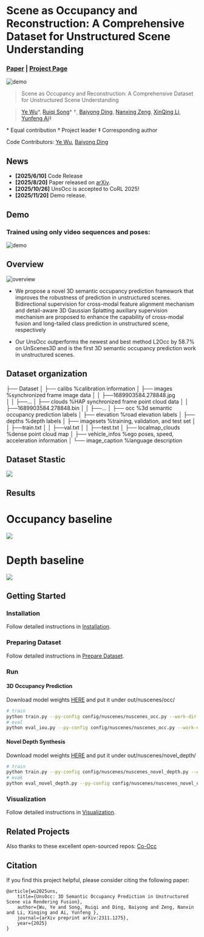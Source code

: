 # Scene as Occupancy and Reconstruction: A Comprehensive Dataset for Unstructured Scene Understanding
### [Paper](https://arxiv.org/pdf/2311.12754)  | [Project Page](https://github.com/ruiqi-song/UnScene-AutoDrive) 

![demo](./assets/overview.png)

> Scene as Occupancy and Reconstruction: A Comprehensive Dataset for Unstructured Scene Understanding

> [Ye Wu](https://github.com/ruiqi-song)*, 
> [Ruiqi Song](https://scholar.google.com/citations?hl=en&user=hMSOTPoAAAAJ&view_op=list_works&sortby=pubdate)\* $\dagger$, 
> [Baiyong Ding](https://github.com/ruiqi-song), 
> [Nanxing Zeng](https://github.com/ruiqi-song), 
> [XinQing Li](https://github.com/ruiqi-song), 
> [Yunfeng Ai](https://scholar.google.com.hk/citations?user=fDZNc60AAAAJ&hl=en)$\ddagger$

\* Equal contribution $\dagger$ Project leader $\ddagger$ Corresponding author

Code Contributors: [Ye Wu](https://github.com/ruiqi-song), 
                   [Baiyong Ding](https://github.com/ruiqi-song)
                 

## News
- **[2025/6/10]** Code Release
- **[2025/8/20]** Paper released on [arXiv](https://arxiv.org/abs/2311.12755).
- **[2025/10/26]** UnsOcc is accepted to CoRL 2025!
- **[2025/11/20]** Demo release.

## Demo

### Trained using only video sequences and poses:

![demo](./assets/demo.gif)

## Overview
![overview](./assets/framework.png)

- We propose a novel 3D semantic occupancy prediction framework that improves the robustness of prediction in unstructured scenes. Bidirectional supervision for cross-modal feature alignment mechanism and detail-aware 3D Gaussian Splatting auxiliary supervision mechanism are proposed to enhance the capability of cross-modal fusion and long-tailed class prediction in unstructured scene, respectively

- Our UnsOcc outperforms the newest and best method L2Occ by 58.7% on UnScenes3D and is the first 3D semantic occupancy prediction work in unstructured scenes.

## Dataset organization
├── Dataset
│   ├── calibs                    %calibration information
│   ├── images                    %synchronized frame image data
│   │   ├──1689903584.278848.jpg  
│   │   ├──...
│   ├── clouds                    %HAP synchronized frame point cloud data
│   │   ├──1689903584.278848.bin
│   │   ├──...
│   ├── occ                       %3d semantic occupancy prediction labels 
│   ├── elevation                 %road elevation labels
│   ├── depths                    %depth labels
│   ├── imagesets                 %training, validation, and test set
│   │   ├──train.txt
│   │   ├──val.txt
│   │   ├──test.txt
│   ├── localmap_clouds           %dense point cloud map 
│   ├── vehicle_infos             %ego poses, speed, acceleration information
│   └── image_caption             %language description

## Dataset Stastic
<img src=./assets/stastic.png>

## Results
# Occupancy baseline
<img src=./assets/occ_uns.png>

# Depth baseline
<img src=./assets/depth_nus.png>

## Getting Started

### Installation

Follow detailed instructions in [Installation](docs/installation.md).

### Preparing Dataset

Follow detailed instructions in [Prepare Dataset](docs/prepare_data.md).


### Run

#### 3D Occupancy Prediction

Download model weights [HERE](https://cloud.tsinghua.edu.cn/f/831c104c82a244e9878a/) and put it under out/nuscenes/occ/
```bash
# train
python train.py --py-config config/nuscenes/nuscenes_occ.py --work-dir out/nuscenes/occ_train --depth-metric
# eval
python eval_iou.py --py-config config/nuscenes/nuscenes_occ.py --work-dir out/nuscenes/occ --resume-from out/nuscenes/occ/model_state_dict.pth --occ3d --resolution 0.4 --sem --use-mask --scene-size 4
```

#### Novel Depth Synthesis


Download model weights [HERE](https://github.com/ruiqi-song) and put it under out/nuscenes/novel_depth/
```bash
# train
python train.py --py-config config/nuscenes/nuscenes_novel_depth.py --work-dir out/nuscenes/novel_depth_train --depth-metric
# evak
python eval_novel_depth.py --py-config config/nuscenes/nuscenes_novel_depth.py --work-dir out/nuscenes/novel_depth --resume-from out/nuscenes/novel_depth/model_state_dict.pth
```

### Visualization

Follow detailed instructions in [Visualization](docs/visualization.md).

## Related Projects


Also thanks to these excellent open-sourced repos:
[Co-Occ](https://github.com/Rorisis/Co-Occ/pulls) 


## Citation

If you find this project helpful, please consider citing the following paper:
```
@article{wu2025uns,
    title={UnsOcc: 3D Semantic Occupancy Prediction in Unstructured Scene via Rendering Fusion},
    author={Wu, Ye and Song, Ruiqi and Ding, Baiyong and Zeng, Nanxin and Li, Xinqing and Ai, Yunfeng },
    journal={arXiv preprint arXiv:2311.1275},
    year={2025}
}
```
